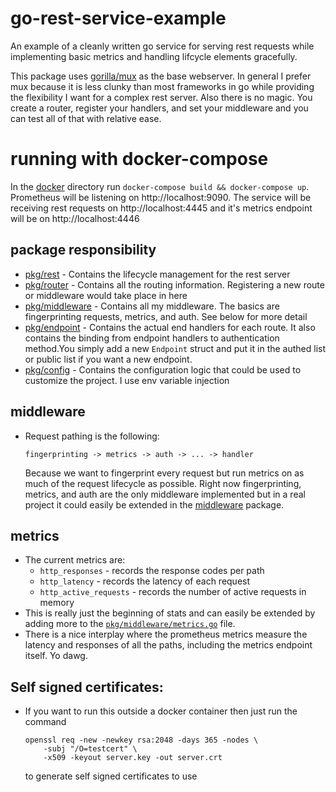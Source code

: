 # go-rest-service-example

An example of a cleanly written go service for serving rest requests while implementing basic metrics and handling lifcycle elements gracefully.

This package uses [gorilla/mux](https://github.com/gorilla/mux) as the base webserver. In general I prefer mux because it is less clunky than most frameworks in go while providing the flexibility I want for a complex rest server. Also there is no magic. You create a router, register your handlers, and set your middleware and you can test all of that with relative ease.

# running with docker-compose

In the [docker](./docker) directory run `docker-compose build && docker-compose up`. Prometheus will be listening on http://localhost:9090. The service will be receiving rest requests on http://localhost:4445 and it's metrics endpoint will be on http://localhost:4446

## package responsibility

- [pkg/rest](./pkg/server/rest) - Contains the lifecycle management for the rest server
- [pkg/router](./pkg/server/router) - Contains all the routing information. Registering a new route or middleware would take place in here
- [pkg/middleware](./pkg/server/middleware) - Contains all my middleware. The basics are fingerprinting requests, metrics, and auth. See below for more detail
- [pkg/endpoint](./pkg/server/endpoint) - Contains the actual end handlers for each route. It also contains the binding from endpoint handlers to authentication method.You simply add a new `Endpoint` struct and put it in the authed list or public list if you want a new endpoint.
- [pkg/config](./pkg/server/config) - Contains the configuration logic that could be used to customize the project. I use env variable injection

## middleware

- Request pathing is the following:
  ```
  fingerprinting -> metrics -> auth -> ... -> handler
  ```
  Because we want to fingerprint every request but run metrics on as much of the request lifecycle as possible. Right now fingerprinting, metrics, and auth are the only middleware implemented but in a real project it could easily be extended in the [middleware](./pkg/middleware) package.

## metrics

- The current metrics are:
  - `http_responses` - records the response codes per path
  - `http_latency` - records the latency of each request
  - `http_active_requests` - records the number of active requests in memory
- This is really just the beginning of stats and can easily be extended by adding more to the [`pkg/middleware/metrics.go`](./pkg/middleware/metrics.go) file.
- There is a nice interplay where the prometheus metrics measure the latency and responses of all the paths, including the metrics endpoint itself. Yo dawg.

## Self signed certificates:

- If you want to run this outside a docker container then just run the command
  ```
  openssl req -new -newkey rsa:2048 -days 365 -nodes \
      -subj "/O=testcert" \
      -x509 -keyout server.key -out server.crt
  ```
  to generate self signed certificates to use
